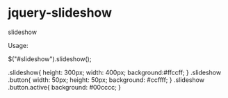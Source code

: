 jquery-slideshow
================

slideshow

Usage:

<!-- in html -->
<div id="slideshow" class="<!--[slideshow-buttons-center|slideshow-buttons-right]-->">
    <div class="slides">
        <div class="slide"><!-- 1st slide -->
            <!-- contents here -->
        </div>
        <div class="slide"><!-- 2nd slide -->
            <!-- contents here -->
        </div>
        <div class="slide"><!-- 3rd slide -->
            <!-- contents here -->
        </div>
        <!-- more slides -->
    </div>
    <div class="buttons"><!-- buttons div are optional -->
        <span class="button"></span>
        <span class="button"></span>
        <span class="button"></span>
    </div>
</div>

<!-- in script -->
$("#slideshow").slideshow();

<!-- in stylesheet -->
.slideshow{
    height: 300px;
    width: 400px;
    background:#ffccff;
}
.slideshow .button{
    width: 50px;
    height: 50px;
    background: #ccffff;
}
.slideshow .button.active{
    background: #00cccc;
}